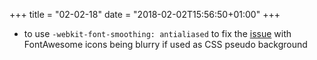 +++
title = "02-02-18"
date = "2018-02-02T15:56:50+01:00"
+++

* to use `-webkit-font-smoothing: antialiased` to fix the [issue](https://stackoverflow.com/questions/29543697/using-fontawesome-as-css-pseudo-background-results-in-blurry-icons) with FontAwesome icons being blurry if used as CSS pseudo background
